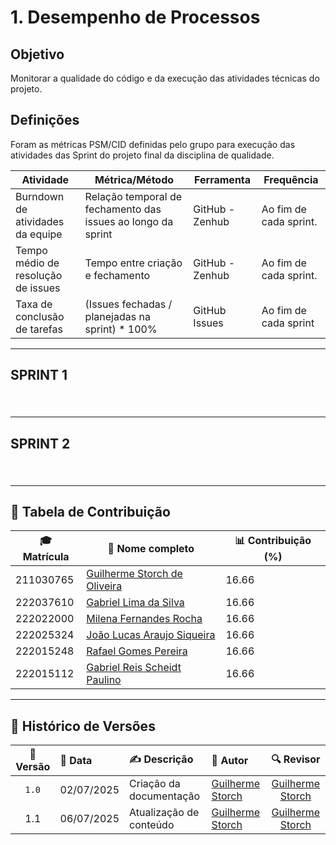 # 1. Desempenho de Processos

## Objetivo 

Monitorar a qualidade do código e da execução das atividades técnicas do projeto.

## Definições

Foram as métricas PSM/CID definidas pelo grupo para execução das atividades das Sprint do projeto final da disciplina de qualidade.

| Atividade| Métrica/Método| Ferramenta | Frequência | 
|----------|---------------|------------|------------|
| Burndown de atividades da equipe | Relação temporal de fechamento das issues ao longo da sprint | GitHub - Zenhub | Ao fim de cada sprint. |
| Tempo médio de resolução de issues | Tempo entre criação e fechamento | GitHub - Zenhub | Ao fim de cada sprint. |
| Taxa de conclusão de tarefas       | (Issues fechadas / planejadas na sprint) * 100%  | GitHub Issues | Ao fim de cada sprint     |

---

## SPRINT 1

<!-- Gráfico de Burndown no topo -->
<canvas id="burndownChart" width="600" height="300"></canvas>

<!-- Container para os dois gráficos lado a lado -->
<div style="display: flex; justify-content: space-between; gap: 20px; margin-top: 40px;">
  <div style="flex: 1;">
    <canvas id="tempoResolucaoChart" width="400" height="300"></canvas>
  </div>
  <div style="flex: 0 0 320px; display: flex; justify-content: center;">
    <canvas id="conclusaoSprintChart" width="300" height="300"></canvas>
  </div>
</div>

<script src="https://cdn.jsdelivr.net/npm/chart.js"></script>
<script>
  // Gráfico Burndown da Sprint 1
  const ctxBurndown = document.getElementById('burndownChart').getContext('2d');
  const labels = ['25/06', '26/06', '27/06', '28/06', '29/06', '30/06', '01/07', '02/07'];
  const realData = [7, 5, 5, 5, 5, 4, 3, 1];
  const idealData = [];
  const totalTarefas = 9;
  const dias = labels.length;
  for (let i = 0; i < dias; i++) {
    idealData.push((totalTarefas * (dias - 1 - i)) / (dias - 1));
  }
  new Chart(ctxBurndown, {
    type: 'line',
    data: {
      labels: labels,
      datasets: [
        {
          label: 'Ideal',
          data: idealData,
          borderColor: 'rgba(150,150,150,0.5)',
          borderDash: [5, 5],
          fill: false,
        },
        {
          label: 'Real',
          data: realData,
          borderColor: 'rgba(75,192,192,1)',
          backgroundColor: 'rgba(75,192,192,0.2)',
          fill: false,
        }
      ]
    },
    options: {
      responsive: true,
      plugins: {
        legend: { position: 'top' },
        title: { display: true, text: 'Burndown da Sprint 1' }
      },
      scales: {
        y: {
          beginAtZero: true,
          ticks: { stepSize: 1 },
          title: { display: true, text: 'Tarefas Restantes' }
        },
        x: {
          title: { display: true, text: 'Data' }
        }
      }
    }
  });

  // Gráfico Tempo médio de resolução
  const ctxTempo = document.getElementById('tempoResolucaoChart').getContext('2d');
  new Chart(ctxTempo, {
    type: 'bar',
    data: {
      labels: ['Sprint 1'],
      datasets: [{
        label: 'Tempo médio de resolução (dias)',
        data: [0.25],
        backgroundColor: 'rgba(54, 162, 235, 0.6)',
        borderColor: 'rgba(54, 162, 235, 1)',
        borderWidth: 1
      }]
    },
    options: {
      responsive: true,
      plugins: {
        title: {
          display: true,
          text: 'Tempo Médio de Resolução das Issues'
        }
      },
      scales: {
        y: {
          beginAtZero: true,
          max: 2,
          ticks: { stepSize: 0.5 },
          title: { display: true, text: 'Dias' }
        }
      }
    }
  });

  // Gráfico Taxa de Conclusão da Sprint 1 (Doughnut menor)
  const ctxConclusao = document.getElementById('conclusaoSprintChart').getContext('2d');
  new Chart(ctxConclusao, {
    type: 'doughnut',
    data: {
      labels: ['Concluídas', 'Pendentes'],
      datasets: [{
        data: [7, 1],
        backgroundColor: ['rgba(75, 192, 192, 0.7)', 'rgba(255, 99, 132, 0.3)'],
        borderColor: ['rgba(75, 192, 192, 1)', 'rgba(255, 99, 132, 1)'],
        borderWidth: 1
      }]
    },
    options: {
      responsive: true,
      plugins: {
        title: {
          display: true,
          text: 'Taxa de Conclusão da Sprint 1'
        }
      }
    }
  });
</script>

---
## SPRINT 2

<!-- Gráfico de Burndown da Sprint 2 -->
<canvas id="burndownChart" width="600" height="300"></canvas>

<!-- Container para os dois gráficos lado a lado -->
<div style="display: flex; justify-content: space-between; gap: 20px; margin-top: 40px;">
  <div style="flex: 1;">
    <canvas id="tempoResolucaoChart" width="400" height="300"></canvas>
  </div>
  <div style="flex: 0 0 320px; display: flex; justify-content: center;">
    <canvas id="conclusaoSprintChart" width="300" height="300"></canvas>
  </div>
</div>

<script src="https://cdn.jsdelivr.net/npm/chart.js"></script>
<script>
  // 🎯 Burndown da Sprint 2
  const ctxBurndown = document.getElementById('burndownChart').getContext('2d');
  const labels = ['02/07', '03/07', '04/07', '05/07', '06/07', '07/07', '08/07'];
  const realData = [7, 6, 5, 4, 3, 2, 0]; // tarefas restantes
  const idealData = [];
  const totalTarefas = 7;
  const dias = labels.length;
  for (let i = 0; i < dias; i++) {
    idealData.push((totalTarefas * (dias - 1 - i)) / (dias - 1));
  }

  new Chart(ctxBurndown, {
    type: 'line',
    data: {
      labels: labels,
      datasets: [
        {
          label: 'Ideal',
          data: idealData,
          borderColor: 'rgba(150,150,150,0.5)',
          borderDash: [5, 5],
          fill: false
        },
        {
          label: 'Real',
          data: realData,
          borderColor: 'rgba(75,192,192,1)',
          backgroundColor: 'rgba(75,192,192,0.2)',
          fill: false
        }
      ]
    },
    options: {
      responsive: true,
      plugins: {
        legend: { position: 'top' },
        title: { display: true, text: 'Burndown da Sprint 2' }
      },
      scales: {
        y: {
          beginAtZero: true,
          ticks: { stepSize: 1 },
          title: { display: true, text: 'Tarefas Restantes' }
        },
        x: {
          title: { display: true, text: 'Data' }
        }
      }
    }
  });

  // ⏱️ Tempo médio de resolução (dias)
  const ctxTempo = document.getElementById('tempoResolucaoChart').getContext('2d');
  new Chart(ctxTempo, {
    type: 'bar',
    data: {
      labels: ['Sprint 2'],
      datasets: [{
        label: 'Tempo médio de resolução (dias)',
        data: [5],
        backgroundColor: 'rgba(54, 162, 235, 0.6)',
        borderColor: 'rgba(54, 162, 235, 1)',
        borderWidth: 1
      }]
    },
    options: {
      responsive: true,
      plugins: {
        title: {
          display: true,
          text: 'Tempo Médio de Resolução das Issues'
        }
      },
      scales: {
        y: {
          beginAtZero: true,
          suggestedMax: 6,
          ticks: { stepSize: 1 },
          title: { display: true, text: 'Dias' }
        }
      }
    }
  });

  // ✅ Taxa de Conclusão da Sprint 2 (100%)
  const ctxConclusao = document.getElementById('conclusaoSprintChart').getContext('2d');
  new Chart(ctxConclusao, {
    type: 'doughnut',
    data: {
      labels: ['Concluídas', 'Pendentes'],
      datasets: [{
        data: [7, 0],
        backgroundColor: ['rgba(75, 192, 192, 0.7)', 'rgba(255, 99, 132, 0.3)'],
        borderColor: ['rgba(75, 192, 192, 1)', 'rgba(255, 99, 132, 1)'],
        borderWidth: 1
      }]
    },
    options: {
      responsive: true,
      plugins: {
        title: {
          display: true,
          text: 'Taxa de Conclusão da Sprint 2'
        }
      }
    }
  });
</script>

---

## 👥 Tabela de Contribuição

| 🎓 Matrícula | 🙋 Nome completo | 📊 Contribuição (%) |
|-------------|------------------|---------------------|
| 211030765 | [Guilherme Storch de Oliveira](https://github.com/storch7) | 16.66 |
| 222037610 | [Gabriel Lima da Silva](https://github.com/gabriel-lima258) | 16.66 |
| 222022000 | [Milena Fernandes Rocha](https://github.com/MilenaFRocha) | 16.66 |
| 222025324 | [João Lucas Araujo Siqueira](https://github.com/jlucasiqueira) | 16.66 |
| 222015248 | [Rafael Gomes Pereira](https://github.com/rafgpereira) | 16.66 |
| 222015112 | [Gabriel Reis Scheidt Paulino](https://github.com/Gxaite) | 16.66 |

---

## 📅 Histórico de Versões

| 📌 Versão | 📆 Data | ✍️ Descrição | 👤 Autor | 🔍 Revisor |
|:--------:|:-------|:-------------|:--------|:-----------:|
|`1.0`|02/07/2025|Criação da documentação |[Guilherme Storch](https://github.com/storch7)| [Guilherme Storch](https://github.com/storch7) |
|1.1| 06/07/2025| Atualização de conteúdo |[Guilherme Storch](https://github.com/storch7)| [Guilherme Storch](https://github.com/storch7) |